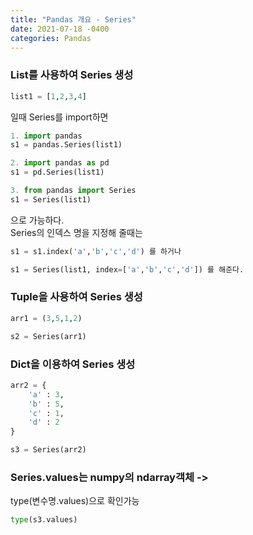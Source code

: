 ```yaml
---
title: "Pandas 개요 - Series"
date: 2021-07-18 -0400
categories: Pandas
---
```

### List를 사용하여 Series 생성
```python
list1 = [1,2,3,4]
```
일때 Series를 import하면  
```python
1. import pandas
s1 = pandas.Series(list1)
```
```python
2. import pandas as pd
s1 = pd.Series(list1)
```
```python
3. from pandas import Series
s1 = Series(list1)
```
으로 가능하다.  
Series의 인덱스 명을 지정해 줄때는
```python
s1 = s1.index('a','b','c','d') 를 하거나  
```
```python
s1 = Series(list1, index=['a','b','c','d']) 를 해준다.
```
### Tuple을 사용하여 Series 생성
```python
arr1 = (3,5,1,2)

s2 = Series(arr1)
```
### Dict을 이용하여 Series 생성
```python
arr2 = {
    'a' : 3,
    'b' : 5,
    'c' : 1,
    'd' : 2
}

s3 = Series(arr2)
```
### Series.values는 numpy의 ndarray객체 -> 
type(변수명.values)으로 확인가능
```python
type(s3.values)
```
